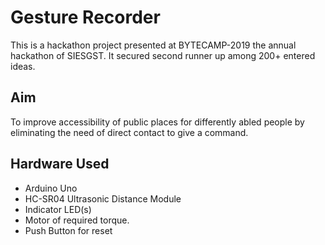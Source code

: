 # Gesture Recorder
This is a hackathon project presented at BYTECAMP-2019 the annual hackathon of SIESGST. It secured second runner up among 200+ entered ideas.

## Aim
To improve accessibility of public places for differently abled people by eliminating the need of direct contact to give a command.

## Hardware Used
- Arduino Uno
- HC-SR04 Ultrasonic Distance Module
- Indicator LED(s)
- Motor of required torque.
- Push Button for reset


 

